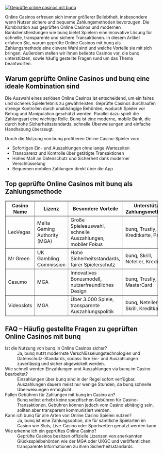 [![Geprüfte online casinos mit bunq](https://123-caf.pages.dev/gitsignup.png)](https://vrmoo.ru/Bt82HjjY)

<div>Online Casinos erfreuen sich immer größerer Beliebtheit, insbesondere wenn Nutzer sichere und bequeme Zahlungsmethoden bevorzugen. Die Kombination aus geprüften Online Casinos und modernen Bankdienstleistungen wie bunq bietet Spielern eine innovative Lösung für schnelle, transparente und sichere Transaktionen. In diesem Artikel erfahren Sie, warum geprüfte Online Casinos mit bunq als Zahlungsmethode eine clevere Wahl sind und welche Vorteile sie mit sich bringen. Außerdem stellen wir Ihnen beliebte Casinos vor, die bunq unterstützen, sowie häufig gestellte Fragen rund um das Thema beantworten.</div>  <h2>Warum geprüfte Online Casinos und bunq eine ideale Kombination sind</h2> <p>Die Auswahl eines seriösen Online Casinos ist entscheidend, um ein faires und sicheres Spielerlebnis zu gewährleisten. Geprüfte Casinos durchlaufen strenge Kontrollen durch unabhängige Behörden, wodurch Spieler vor Betrug und Manipulation geschützt werden. Parallel dazu spielt die Zahlungsart eine wichtige Rolle. Bunq ist eine moderne, mobile Bank, die durch hohe Sicherheitsstandards, schnelle Überweisungen und einfache Handhabung überzeugt.</p> <p>Durch die Nutzung von bunq profitieren Online Casino-Spieler von:</p> <ul>   <li>Sofortigen Ein- und Auszahlungen ohne lange Wartezeiten</li>   <li>Transparenz und Kontrolle über getätigte Transaktionen</li>   <li>Hohes Maß an Datenschutz und Sicherheit dank moderner Verschlüsselung</li>   <li>Bequemen mobilen Zahlungen direkt über die App</li> </ul>  <h2>Top geprüfte Online Casinos mit bunq als Zahlungsmethode</h2> <table border="1" cellspacing="0" cellpadding="6">   <thead>     <tr>       <th>Casino Name</th>       <th>Lizenz</th>       <th>Besondere Vorteile</th>       <th>Unterstützte Zahlungsmethoden</th>     </tr>   </thead>   <tbody>     <tr>       <td>LeoVegas</td>       <td>Malta Gaming Authority (MGA)</td>       <td>Große Spieleauswahl, schnelle Auszahlungen, mobiler Fokus</td>       <td>bunq, Trustly, Kreditkarte, PayPal</td>     </tr>     <tr>       <td>Mr Green</td>       <td>UK Gambling Commission</td>       <td>Hohe Sicherheitsstandards, fairer Spielerschutz</td>       <td>bunq, Skrill, Neteller, Kreditkarte</td>     </tr>     <tr>       <td>Casumo</td>       <td>MGA</td>       <td>Innovatives Bonusmodell, nutzerfreundliches Design</td>       <td>bunq, Trustly, Visa, MasterCard</td>     </tr>     <tr>       <td>Videoslots</td>       <td>MGA</td>       <td>Über 3.000 Spiele, transparente Auszahlungspolitik</td>       <td>bunq, Neteller, Skrill, Kreditkarte</td>     </tr>   </tbody> </table>  <h2>FAQ – Häufig gestellte Fragen zu geprüften Online Casinos mit bunq</h2> <dl>   <dt>Ist die Nutzung von bunq in Online Casinos sicher?</dt>   <dd>Ja, bunq nutzt modernste Verschlüsselungstechnologien und Datenschutz-Standards, sodass Ihre Ein- und Auszahlungen zuverlässig und sicher abgewickelt werden.</dd>      <dt>Wie schnell werden Einzahlungen und Auszahlungen via bunq im Casino bearbeitet?</dt>   <dd>Einzahlungen über bunq sind in der Regel sofort verfügbar. Auszahlungen dauern meist nur wenige Stunden, da bunq schnelle Überweisungen ermöglicht.</dd>      <dt>Fallen Gebühren für Zahlungen mit bunq im Casino an?</dt>   <dd>Bunq selbst erhebt keine spezifischen Gebühren für Casino-Transaktionen. Gebühren können jedoch vom Casino abhängig sein, sollten aber transparent kommuniziert werden.</dd>      <dt>Kann ich bunq für alle Arten von Online Casino Spielen nutzen?</dt>   <dd>Ja, bunq ist eine Zahlungsoption, die für sämtliche Spielarten im Casino wie Slots, Live-Casino oder Sportwetten genutzt werden kann.</dd>      <dt>Wie erkenne ich ein geprüftes Online Casino?</dt>   <dd>Geprüfte Casinos besitzen offizielle Lizenzen von anerkannten Glücksspielbehörden wie der MGA oder UKGC und veröffentlichen transparente Informationen zu ihren Sicherheitsstandards.</dd> </dl> </div>